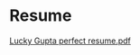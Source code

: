 # Resume

[Lucky Gupta perfect resume.pdf](https://github.com/Dogglle/Resume/files/11157745/Lucky.Gupta.perfect.resume.pdf)
